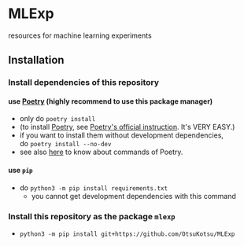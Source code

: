 # MLExp
resources for machine learning experiments

## Installation
### Install dependencies of this repository
#### use [Poetry](https://python-poetry.org/) (highly recommend to use this package manager)  
- only do `poetry install`  
- (to install [Poetry](https://python-poetry.org/), see [Poetry's official instruction](https://python-poetry.org/docs/master/). It's VERY EASY.)  
- if you want to install them without development dependencies,  
  do `poetry install --no-dev`
- see also [here](https://python-poetry.org/docs/cli/) to know about commands of Poetry.

#### use `pip`
- do `python3 -m pip install requirements.txt`
  - you cannot get development dependencies with this command

### Install this repository as the package `mlexp`
- `python3 -m pip install git+https://github.com/OtsuKotsu/MLExp`

